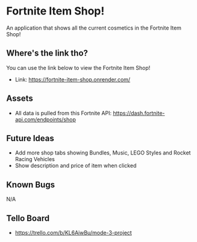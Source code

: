 # Fortnite Item Shop!

An application that shows all the current cosmetics in the Fortnite Item Shop!


## Where's the link tho?

You can use the link below to view the Fortnite Item Shop!

* Link: https://fortnite-item-shop.onrender.com/

## Assets

* All data is pulled from this Fortnite API: https://dash.fortnite-api.com/endpoints/shop

## Future Ideas

* Add more shop tabs showing Bundles, Music, LEGO Styles and Rocket Racing Vehicles
* Show description and price of item when clicked

## Known Bugs

N/A

## Tello Board

* https://trello.com/b/KL6AiwBu/mode-3-project